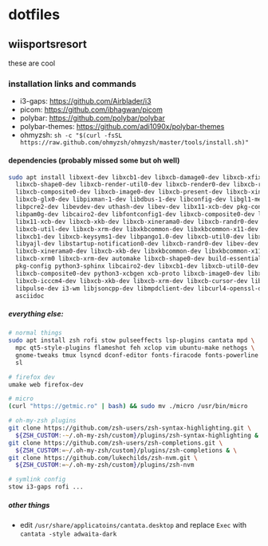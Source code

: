 # dotfiles

## wiisportsresort

these are cool

### installation links and commands

- i3-gaps: <https://github.com/Airblader/i3>
- picom: <https://github.com/ibhagwan/picom>
- polybar: <https://github.com/polybar/polybar>
- polybar-themes: <https://github.com/adi1090x/polybar-themes>
- ohmyzsh: `sh -c "$(curl -fsSL https://raw.github.com/ohmyzsh/ohmyzsh/master/tools/install.sh)"`

#### dependencies (probably missed some but oh well)
```zsh
sudo apt install libxext-dev libxcb1-dev libxcb-damage0-dev libxcb-xfixes0-dev \
  libxcb-shape0-dev libxcb-render-util0-dev libxcb-render0-dev libxcb-randr0-dev \
  libxcb-composite0-dev libxcb-image0-dev libxcb-present-dev libxcb-xinerama0-dev \
  libxcb-glx0-dev libpixman-1-dev libdbus-1-dev libconfig-dev libgl1-mesa-dev \
  libpcre2-dev libevdev-dev uthash-dev libev-dev libx11-xcb-dev pkg-config \
  libpam0g-dev libcairo2-dev libfontconfig1-dev libxcb-composite0-dev libev4 \
  libx11-xcb-dev libxcb-xkb-dev libxcb-xinerama0-dev libxcb-randr0-dev libxcb-image0-dev \
  libxcb-util-dev libxcb-xrm-dev libxkbcommon-dev libxkbcommon-x11-dev libjpeg-dev \
  libxcb1-dev libxcb-keysyms1-dev libpango1.0-dev libxcb-util0-dev libxcb-icccm4-dev \
  libyajl-dev libstartup-notification0-dev libxcb-randr0-dev libev-dev libxcb-cursor-dev \
  libxcb-xinerama0-dev libxcb-xkb-dev libxkbcommon-dev libxkbcommon-x11-dev autoconf \
  libxcb-xrm0 libxcb-xrm-dev automake libxcb-shape0-dev build-essential git cmake cmake-data \
  pkg-config python3-sphinx libcairo2-dev libxcb1-dev libxcb-util0-dev libxcb-randr0-dev \
  libxcb-composite0-dev python3-xcbgen xcb-proto libxcb-image0-dev libxcb-ewmh-dev \
  libxcb-icccm4-dev libxcb-xkb-dev libxcb-xrm-dev libxcb-cursor-dev libasound2-dev \
  libpulse-dev i3-wm libjsoncpp-dev libmpdclient-dev libcurl4-openssl-dev libnl-genl-3-dev \
  asciidoc
```

##### everything else:
```zsh
# normal things
sudo apt install zsh rofi stow pulseeffects lsp-plugins cantata mpd \
  mpc qt5-style-plugins flameshot feh xclop vim ubuntu-make nethogs \
  gnome-tweaks tmux lsyncd dconf-editor fonts-firacode fonts-powerline \
  sl

# firefox dev
umake web firefox-dev

# micro
(curl "https://getmic.ro" | bash) && sudo mv ./micro /usr/bin/micro

# oh-my-zsh plugins
git clone https://github.com/zsh-users/zsh-syntax-highlighting.git \
  ${ZSH_CUSTOM:-~/.oh-my-zsh/custom}/plugins/zsh-syntax-highlighting & \
git clone https://github.com/zsh-users/zsh-completions.git \
  ${ZSH_CUSTOM:=~/.oh-my-zsh/custom}/plugins/zsh-completions & \
git clone https://github.com/lukechilds/zsh-nvm.git \
  ${ZSH_CUSTOM:=~/.oh-my-zsh/custom}/plugins/zsh-nvm

# symlink config
stow i3-gaps rofi ...
```

##### other things
- edit `/usr/share/applicatoins/cantata.desktop` and replace `Exec` with `cantata -style adwaita-dark`
